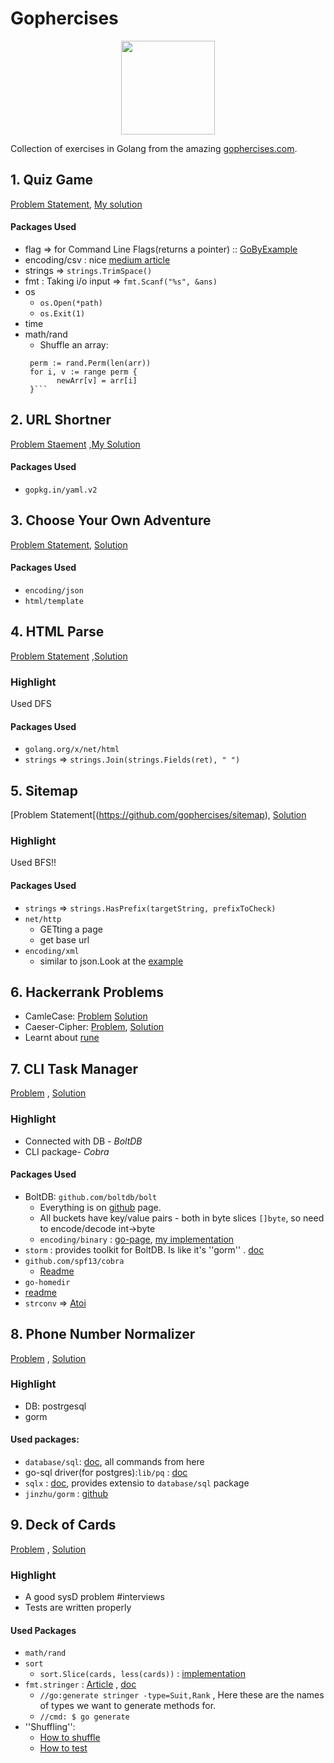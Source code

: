 # Gophercises
<p align="center" padding="500px">
<img src="https://gophercises.com/img/gophercises_jumping.gif" height="150px">
</p>


Collection of exercises in Golang from the amazing [gophercises.com](https://gophercises.com).
## 1. Quiz Game
[Problem Statement](https://github.com/gophercises/quiz), [My solution](https://github.com/aayush4vedi/Gophercises/tree/master/quiz)
#### Packages Used 
* flag => for Command Line Flags(returns a pointer) :: [GoByExample](https://gobyexample.com/command-line-flags)
* encoding/csv : nice [medium article](https://medium.com/@barunthapa/working-with-csv-in-go-50a4f540e623)
* strings => `strings.TrimSpace()`
* fmt : Taking i/o input => `fmt.Scanf("%s", &ans)`
* os
  * `os.Open(*path)`
  * `os.Exit(1)`
* time
* math/rand 
  * Shuffle an array:
   ```rand.Seed(time.Now().UnixNano())
    perm := rand.Perm(len(arr))
    for i, v := range perm {
	      newArr[v] = arr[i]
    }```
## 2. URL Shortner
[Problem Staement](https://github.com/gophercises/urlshort) ,[My Solution](https://github.com/aayush4vedi/Gophercises/tree/master/urlshort)
#### Packages Used
* `gopkg.in/yaml.v2`

## 3. Choose Your Own Adventure
[Problem Statement](https://github.com/gophercises/cyoa), [Solution](https://github.com/aayush4vedi/Gophercises/tree/master/cyoa)
#### Packages Used
* `encoding/json`
* `html/template`


## 4. HTML Parse
[Problem Statement](https://github.com/gophercises/link) ,[Solution](https://github.com/aayush4vedi/Gophercises/tree/master/link)
### Highlight
Used DFS
#### Packages Used
* `golang.org/x/net/html`
* `strings` => `strings.Join(strings.Fields(ret), " ")`

## 5. Sitemap
[Problem Statement[(https://github.com/gophercises/sitemap), [Solution](https://github.com/aayush4vedi/Gophercises/blob/master/sitemap/main.go)

### Highlight
Used BFS!!

#### Packages Used
* `strings` => `strings.HasPrefix(targetString, prefixToCheck)`
* `net/http`
  * GETting a page
  * get base url
* `encoding/xml` 
  * similar to json.Look at the [example](https://golang.org/pkg/encoding/xml/)

## 6. Hackerrank Problems
* CamleCase: [Problem](https://www.hackerrank.com/challenges/camelcase/problem) [Solution](https://github.com/gophercises/hr1/tree/solution/camel)
* Caeser-Cipher: [Problem](https://www.hackerrank.com/challenges/caesar-cipher-1/problem), [Solution](https://github.com/gophercises/hr1/tree/solution/caesar)
 * Learnt about [rune](https://www.geeksforgeeks.org/rune-in-golang/)

## 7. CLI Task Manager
[Problem](https://courses.calhoun.io/lessons/les_goph_36) , [Solution](https://github.com/aayush4vedi/Gophercises/tree/master/task)

### Highlight
* Connected with DB - *BoltDB*
* CLI package- *Cobra*

#### Packages Used

* BoltDB: `github.com/boltdb/bolt`
  * Everything is on [github](https://github.com/boltdb/bolt) page.
  * All buckets have key/value pairs - both in byte slices `[]byte`, so need to encode/decode int->byte
  * `encoding/binary` : [go-page](https://golang.org/pkg/encoding/binary/), [my implementation](https://github.com/aayush4vedi/Gophercises/blob/7aac7de0cab35554f30be51eb3af597e234997fe/task/db/task.go#L71)
* `storm` : provides toolkit for BoltDB. Is like it's ''gorm'' . [doc](https://github.com/asdine/storm)
* `github.com/spf13/cobra`
  * [Readme](https://github.com/spf13/cobra)
*  `go-homedir`
  * [readme](https://github.com/mitchellh/go-homedir)
* `strconv` => [Atoi](https://golang.org/pkg/strconv/#example_Atoi)

## 8. Phone Number Normalizer
[Problem](https://courses.calhoun.io/lessons/les_goph_46) , [Solution](https://github.com/aayush4vedi/Gophercises/tree/master/phone)

### Highlight
* DB: postrgesql
* gorm

#### Used packages:
* `database/sql`: [doc](https://golang.org/pkg/database/sql/), all commands from here
* go-sql driver(for postgres):`lib/pq` : [doc](https://godoc.org/github.com/lib/pq)
* `sqlx` : [doc](https://github.com/jmoiron/sqlx), provides extensio to `database/sql` package
* `jinzhu/gorm` : [github](https://github.com/jinzhu/gorm) 

## 9. Deck of Cards
[Problem](https://courses.calhoun.io/lessons/les_goph_54) , [Solution](https://github.com/aayush4vedi/Gophercises/tree/master/deck)

### Highlight
* A good sysD problem #interviews
* Tests are written properly

#### Used Packages
* `math/rand`
* `sort` 
  * `sort.Slice(cards, less(cards))` : [implementation](https://github.com/aayush4vedi/Gophercises/blob/82be1cda692638652c555f7f3419a8b8e5dae501/deck/card.go#L75)
* `fmt.stringer` : [Article](https://riptutorial.com/go/example/9983/stringer) , [doc](https://godoc.org/golang.org/x/tools/cmd/stringer)
  * `//go:generate stringer -type=Suit,Rank` , Here these are the names of types we want to generate methods for.
  * `//cmd: $ go generate`
* ''Shuffling'':
  * [How to shuffle](https://github.com/aayush4vedi/Gophercises/blob/82be1cda692638652c555f7f3419a8b8e5dae501/deck/card.go#L96)
  * [How to test](https://github.com/aayush4vedi/Gophercises/blob/82be1cda692638652c555f7f3419a8b8e5dae501/deck/card_test.go#L81)

